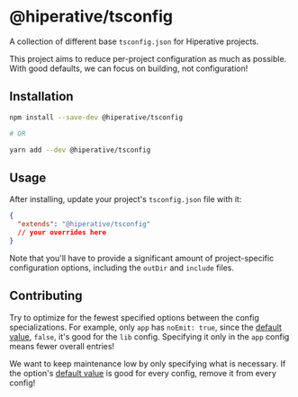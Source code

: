 # @hiperative/tsconfig

A collection of different base `tsconfig.json` for Hiperative projects.

This project aims to reduce per-project configuration as much as possible. With
good defaults, we can focus on building, not configuration!

## Installation

```sh
npm install --save-dev @hiperative/tsconfig

# OR

yarn add --dev @hiperative/tsconfig
```

## Usage

After installing, update your project's `tsconfig.json` file with it:

```json
{
  "extends": "@hiperative/tsconfig"
  // your overrides here
}
```

Note that you'll have to provide a significant amount of project-specific
configuration options, including the `outDir` and `include` files.

## Contributing

Try to optimize for the fewest specified options between the config
specializations. For example, only `app` has `noEmit: true`, since the [default
value][compiler options], `false`, it's good for the `lib` config. Specifying it
only in the `app` config means fewer overall entries!

We want to keep maintenance low by only specifying what is necessary. If the
option's [default value][compiler options] is good for every config, remove it
from every config!

[compiler options]:
  https://www.typescriptlang.org/docs/handbook/compiler-options.html
